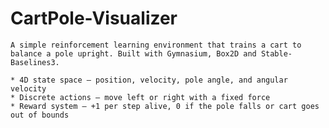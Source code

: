 # CartPole-Visualizer
    A simple reinforcement learning environment that trains a cart to balance a pole upright. Built with Gymnasium, Box2D and Stable-Baselines3.

    * 4D state space — position, velocity, pole angle, and angular velocity
    * Discrete actions — move left or right with a fixed force
    * Reward system — +1 per step alive, 0 if the pole falls or cart goes out of bounds
